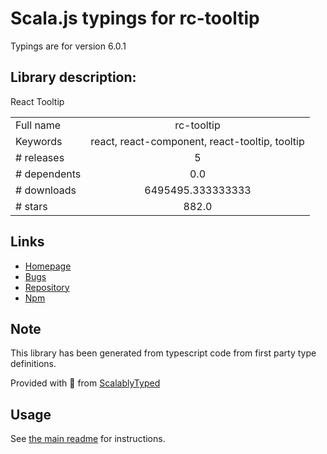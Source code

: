 
# Scala.js typings for rc-tooltip

Typings are for version 6.0.1

## Library description:
React Tooltip

|                    |                 |
| ------------------ | :-------------: |
| Full name          | rc-tooltip |
| Keywords           | react, react-component, react-tooltip, tooltip |
| # releases         | 5 |
| # dependents       | 0.0 |
| # downloads        | 6495495.333333333 |
| # stars            | 882.0 |

## Links
- [Homepage](http://github.com/react-component/tooltip)
- [Bugs](http://github.com/react-component/tooltip/issues)
- [Repository](https://github.com/react-component/tooltip)
- [Npm](https://www.npmjs.com/package/rc-tooltip)
    


## Note
This library has been generated from typescript code from first party type definitions.

Provided with :purple_heart: from [ScalablyTyped](https://github.com/oyvindberg/ScalablyTyped)

## Usage
See [the main readme](../../readme.md) for instructions.


